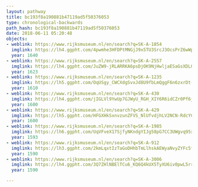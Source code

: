 ```yaml
---
layout: pathway
title: bc193f8a190881b47119ad5f50376053
type: chronological-backwards
path_hash: bc193f8a190881b47119ad5f50376053
date: 2018-06-11 05:20:48
objects:
- weblink: https://www.rijksmuseum.nl/en/search?q=SK-A-1854
  imglink: https://lh4.ggpht.com/4pwmhe3HFDPtMNGjJ9x5TU3SrcJ3OcsPrZ6wWpR8u1j9eLGdJbrJ1_tM0sZWWSSYSC12_FzyV-mmvw_Snv_Y-ndiN88=s200
  year: 1640
- weblink: https://www.rijksmuseum.nl/en/search?q=SK-A-2557
  imglink: https://lh4.ggpht.com/JuZW9-jRLARRKA6psDjOK9NjHwljaESaGsXDL0oo7wTipq4G-pn2ZKG_KfcKN7v9Kep--35jZLNLAmHc222ZYQC4x3A=s200
  year: 1623
- weblink: https://www.rijksmuseum.nl/en/search?q=SK-A-1235
  imglink: https://lh5.ggpht.com/OqUSgy_CWCXdgSvxJd8U9fbLmQggF6n6zxrDt-NPvEmDg9SU6Wf1dXdvdwDLLcjPG8UI2cOZ-B_IVK06wVhxjzOUQ5o=s200
  year: 1610
- weblink: https://www.rijksmuseum.nl/en/search?q=SK-A-430
  imglink: https://lh4.ggpht.com/jIGLVl9YwUp7GJWyU_RGH_XIY6R6idCZr0Pf6jlsDiME68FUVkdQrATl1jD-nrZ1UDNWpsbg7VxLhVPWoZ4MDzakxkw=s200
  year: 1600
- weblink: https://www.rijksmuseum.nl/en/search?q=SK-A-429
  imglink: https://lh5.ggpht.com/HFGXHkSxnvzunZFVS_NlUfvdjhLV2NCN-RdcYCLZM-xoRLptZZ3dxQS7dJFYFC7EssqjXExCieQ8VN8JjHkwexiqQv0=s200
  year: 1600
- weblink: https://www.rijksmuseum.nl/en/search?q=SK-A-1985
  imglink: https://lh6.ggpht.com/UqVFveX17SjfyNKndgYIJg58pG7CC3UWgvq95xLCiNUQ8L6b6ZIZr6KU9C8JJTAguoFKH93-8VZlRhD8lFoCLAE1=s200
  year: 1593
- weblink: https://www.rijksmuseum.nl/en/search?q=SK-A-912
  imglink: https://lh3.ggpht.com/2kmLqxtIzTaGoDHhbTmLlhskAEWyaNvyZYFc5f65XKk2MPXp0ARRuK4Y-uBubLreMejsTUBtUYbTG31A35xINQmShA=s200
  year: 1590
- weblink: https://www.rijksmuseum.nl/en/search?q=SK-A-3006
  imglink: https://lh4.ggpht.com/3Q7ZHlNBElTCu6_KQ6Q4kUX5TyXU6iv0pwL5rr42GHCMcDxNlZpBMSk3czpfm-Upik0DmOP5zOh8x8F4_jB9F0zJABY=s200
  year: 1590

---
```

